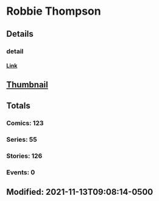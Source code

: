 # Robbie  Thompson 
## Details
### detail
#### [Link](http://marvel.com/comics/creators/13015/robbie_thompson?utm_campaign=apiRef&utm_source=225578a89fc76f3d20fbffda5d17a88d)
## [Thumbnail](http://i.annihil.us/u/prod/marvel/i/mg/b/40/image_not_available.jpg)
## Totals
### Comics: 123
### Series: 55
### Stories: 126
### Events: 0
## Modified: 2021-11-13T09:08:14-0500
